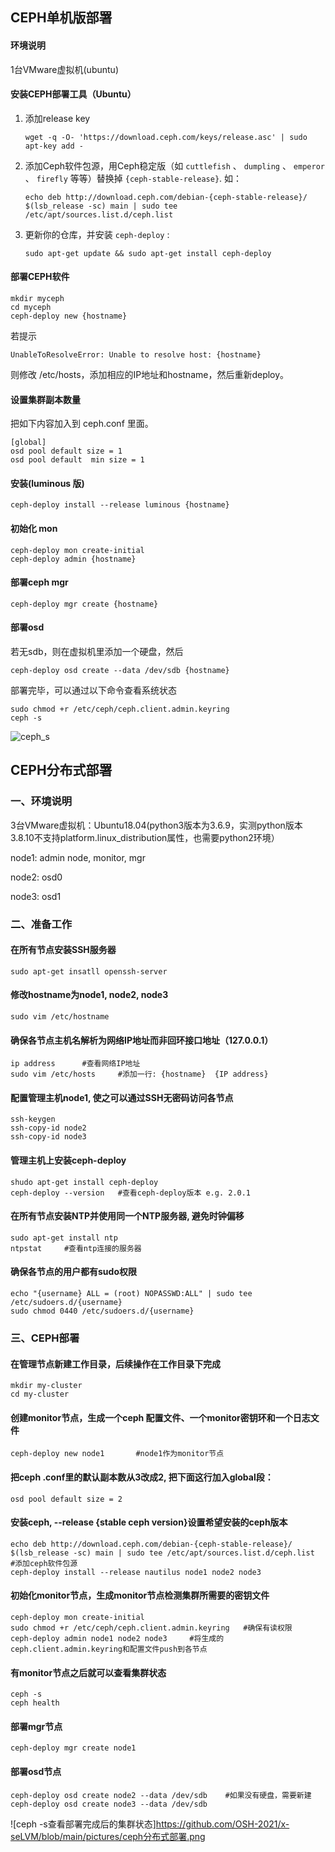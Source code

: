 ## CEPH单机版部署

#### 环境说明

1台VMware虚拟机(ubuntu)

#### 安装CEPH部署工具（Ubuntu）

1. 添加release key

   ```shell
   wget -q -O- 'https://download.ceph.com/keys/release.asc' | sudo apt-key add -
   ```

2. 添加Ceph软件包源，用Ceph稳定版（如 `cuttlefish` 、 `dumpling` 、 `emperor` 、 `firefly` 等等）替换掉 `{ceph-stable-release}`. 如：

   ```shell
   echo deb http://download.ceph.com/debian-{ceph-stable-release}/ $(lsb_release -sc) main | sudo tee /etc/apt/sources.list.d/ceph.list
   ```

3. 更新你的仓库，并安装 `ceph-deploy` :

   ```shell
   sudo apt-get update && sudo apt-get install ceph-deploy
   ```

#### 部署CEPH软件

```shell
mkdir myceph
cd myceph
ceph-deploy new {hostname}
```

若提示

```shell
UnableToResolveError: Unable to resolve host: {hostname}
```

则修改 /etc/hosts，添加相应的IP地址和hostname，然后重新deploy。

#### 设置集群副本数量

把如下内容加入到 ceph.conf 里面。

```shell
[global]
osd pool default size = 1
osd pool default  min size = 1 
```

#### 安装(luminous 版)

```shell
ceph-deploy install --release luminous {hostname} 
```

#### 初始化 mon

```
ceph-deploy mon create-initial
ceph-deploy admin {hostname}
```

#### 部署ceph mgr

```
ceph-deploy mgr create {hostname}
```

#### 部署osd

若无sdb，则在虚拟机里添加一个硬盘，然后

```shell
ceph-deploy osd create --data /dev/sdb {hostname}
```

部署完毕，可以通过以下命令查看系统状态

```shell
sudo chmod +r /etc/ceph/ceph.client.admin.keyring
ceph -s
```

![ceph_s](https://github.com/OSH-2021/x-seLVM/blob/main/pictures/ceph_s_1.png?raw=true)



## CEPH分布式部署

### 一、环境说明

3台VMware虚拟机：Ubuntu18.04(python3版本为3.6.9，实测python版本3.8.10不支持platform.linux_distribution属性，也需要python2环境）

node1: admin node, monitor, mgr

node2: osd0

node3: osd1

### 二、准备工作

#### 在所有节点安装SSH服务器

```shell
sudo apt-get insatll openssh-server
```

####  修改hostname为node1, node2, node3

```shell
sudo vim /etc/hostname
```

#### 确保各节点主机名解析为网络IP地址而非回环接口地址（127.0.0.1）

```shell
ip address      #查看网络IP地址
sudo vim /etc/hosts		#添加一行: {hostname}  {IP address}
```

#### 配置管理主机node1, 使之可以通过SSH无密码访问各节点

```shell
ssh-keygen
ssh-copy-id node2
ssh-copy-id node3
```

####  管理主机上安装ceph-deploy

```shell
shudo apt-get install ceph-deploy
ceph-deploy --version	#查看ceph-deploy版本 e.g. 2.0.1
```

#### 在所有节点安装NTP并使用同一个NTP服务器, 避免时钟偏移

```shell
sudo apt-get install ntp
ntpstat		#查看ntp连接的服务器
```

#### 确保各节点的用户都有sudo权限

```shell
echo "{username} ALL = (root) NOPASSWD:ALL" | sudo tee /etc/sudoers.d/{username}
sudo chmod 0440 /etc/sudoers.d/{username}
```

### 三、CEPH部署

#### 在管理节点新建工作目录，后续操作在工作目录下完成

```shell
mkdir my-cluster
cd my-cluster
```

#### 创建monitor节点，生成一个ceph 配置文件、一个monitor密钥环和一个日志文件

```shell
ceph-deploy new node1		#node1作为monitor节点
```

#### 把ceph .conf里的默认副本数从3改成2, 把下面这行加入global段：

```shell
osd pool default size = 2
```

#### 安装ceph, --release {stable ceph version}设置希望安装的ceph版本

```shell
echo deb http://download.ceph.com/debian-{ceph-stable-release}/ $(lsb_release -sc) main | sudo tee /etc/apt/sources.list.d/ceph.list		#添加ceph软件包源
ceph-deploy install --release nautilus node1 node2 node3
```

#### 初始化monitor节点，生成monitor节点检测集群所需要的密钥文件

```shell
ceph-deploy mon create-initial
sudo chmod +r /etc/ceph/ceph.client.admin.keyring	#确保有读权限
ceph-deploy admin node1 node2 node3		#将生成的ceph.client.admin.keyring和配置文件push到各节点
```

#### 有monitor节点之后就可以查看集群状态

```shell
ceph -s
ceph health
```

#### 部署mgr节点

```shell
ceph-deploy mgr create node1
```

#### 部署osd节点

```shell
ceph-deploy osd create node2 --data /dev/sdb	#如果没有硬盘，需要新建
ceph-deploy osd create node3 --data /dev/sdb
```

![ceph -s查看部署完成后的集群状态]https://github.com/OSH-2021/x-seLVM/blob/main/pictures/ceph分布式部署.png









